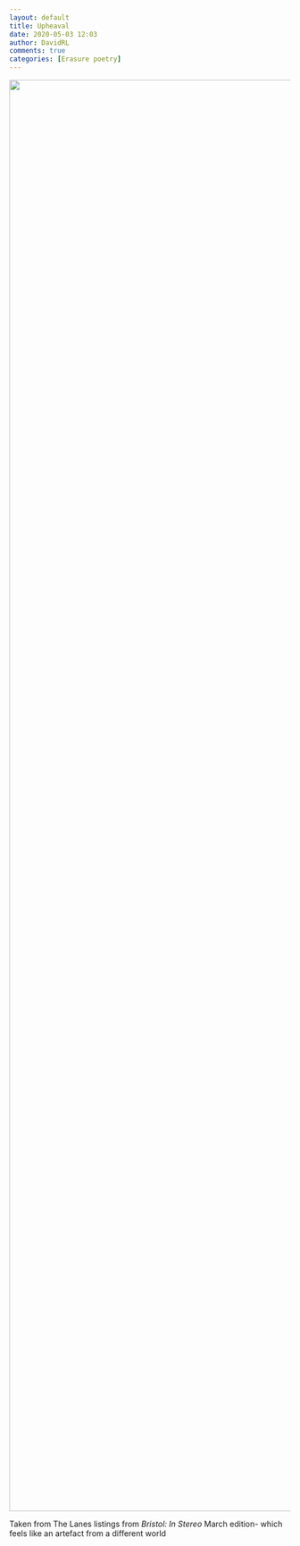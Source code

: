 ```yaml
---
layout: default
title: Upheaval
date: 2020-05-03 12:03
author: DavidRL
comments: true
categories: [Erasure poetry]
---
```

<img src="https://davidralphlewis.co.uk/wp-content/uploads/2020/05/20200503_125729-012161578630175477166-scaled.jpeg" class="wp-image-4129 alignnone size-full" width="2560" height="2560" data-temp-aztec-id="589f1593-be49-44f3-84d6-9c6fc5f56102"/>

Taken from The Lanes listings from *Bristol: In Stereo* March edition- which feels like an artefact from a different world
